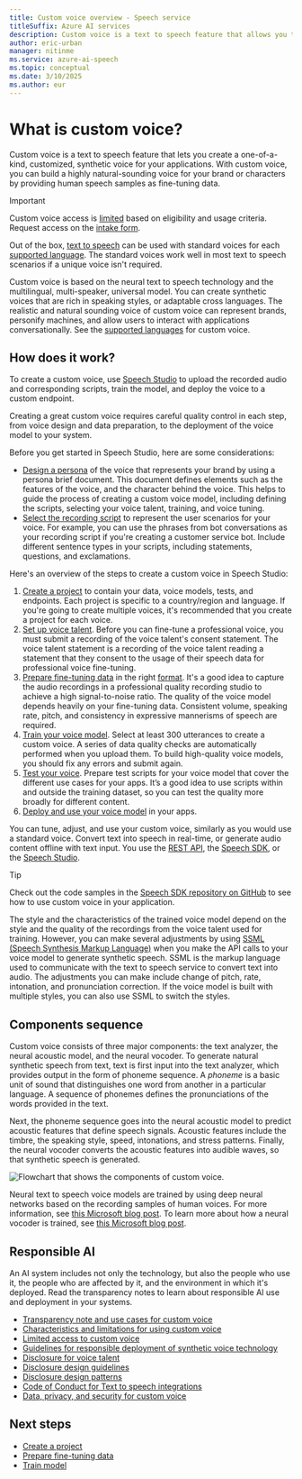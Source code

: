 ```yaml
---
title: Custom voice overview - Speech service
titleSuffix: Azure AI services
description: Custom voice is a text to speech feature that allows you to create a one-of-a-kind, customized, synthetic voice for your applications. You provide your own audio data as a sample.
author: eric-urban
manager: nitinme
ms.service: azure-ai-speech
ms.topic: conceptual
ms.date: 3/10/2025
ms.author: eur
---
```


# What is custom voice?

Custom voice is a text to speech feature that lets you create a one-of-a-kind, customized, synthetic voice for your applications. With custom voice, you can build a highly natural-sounding voice for your brand or characters by providing human speech samples as fine-tuning data.

> [!IMPORTANT]
> Custom voice access is [limited](/azure/ai-foundry/responsible-ai/speech-service/custom-neural-voice/limited-access-custom-neural-voice) based on eligibility and usage criteria. Request access on the [intake form](https://aka.ms/customneural).

Out of the box, [text to speech](text-to-speech.md) can be used with standard voices for each [supported language](language-support.md?tabs=tts). The standard voices work well in most text to speech scenarios if a unique voice isn't required.

Custom voice is based on the neural text to speech technology and the multilingual, multi-speaker, universal model. You can create synthetic voices that are rich in speaking styles, or adaptable cross languages. The realistic and natural sounding voice of custom voice can represent brands, personify machines, and allow users to interact with applications conversationally. See the [supported languages](language-support.md?tabs=tts) for custom voice.

## How does it work?

To create a custom voice, use [Speech Studio](https://aka.ms/speechstudio/customvoice) to upload the recorded audio and corresponding scripts, train the model, and deploy the voice to a custom endpoint. 

Creating a great custom voice requires careful quality control in each step, from voice design and data preparation, to the deployment of the voice model to your system. 

Before you get started in Speech Studio, here are some considerations:

- [Design a persona](record-custom-voice-samples.md#choose-your-voice-talent) of the voice that represents your brand by using a persona brief document. This document defines elements such as the features of the voice, and the character behind the voice. This helps to guide the process of creating a custom voice model, including defining the scripts, selecting your voice talent, training, and voice tuning.
- [Select the recording script](record-custom-voice-samples.md#script-selection-criteria) to represent the user scenarios for your voice. For example, you can use the phrases from bot conversations as your recording script if you're creating a customer service bot. Include different sentence types in your scripts, including statements, questions, and exclamations.

Here's an overview of the steps to create a custom voice in Speech Studio:

1. [Create a project](professional-voice-create-project.md) to contain your data, voice models, tests, and endpoints. Each project is specific to a country/region and language. If you're going to create multiple voices, it's recommended that you create a project for each voice.
1. [Set up voice talent](professional-voice-create-project.md). Before you can fine-tune a professional voice, you must submit a recording of the voice talent's consent statement. The voice talent statement is a recording of the voice talent reading a statement that they consent to the usage of their speech data for professional voice fine-tuning.
1. [Prepare fine-tuning data](professional-voice-create-training-set.md) in the right [format](how-to-custom-voice-training-data.md). It's a good idea to capture the audio recordings in a professional quality recording studio to achieve a high signal-to-noise ratio. The quality of the voice model depends heavily on your fine-tuning data. Consistent volume, speaking rate, pitch, and consistency in expressive mannerisms of speech are required.
1. [Train your voice model](professional-voice-train-voice.md). Select at least 300 utterances to create a custom voice. A series of data quality checks are automatically performed when you upload them. To build high-quality voice models, you should fix any errors and submit again.
1. [Test your voice](professional-voice-train-voice.md#test-your-voice-model). Prepare test scripts for your voice model that cover the different use cases for your apps. It’s a good idea to use scripts within and outside the training dataset, so you can test the quality more broadly for different content.
1. [Deploy and use your voice model](professional-voice-deploy-endpoint.md) in your apps.

You can tune, adjust, and use your custom voice, similarly as you would use a standard voice. Convert text into speech in real-time, or generate audio content offline with text input. You use the [REST API](./rest-text-to-speech.md), the [Speech SDK](./get-started-text-to-speech.md), or the [Speech Studio](https://speech.microsoft.com/audiocontentcreation).

> [!TIP]
> Check out the code samples in the [Speech SDK repository on GitHub](https://github.com/Azure-Samples/cognitive-services-speech-sdk/blob/master/samples/custom-voice/README.md) to see how to use custom voice in your application.

The style and the characteristics of the trained voice model depend on the style and the quality of the recordings from the voice talent used for training. However, you can make several adjustments by using [SSML (Speech Synthesis Markup Language)](./speech-synthesis-markup.md?tabs=csharp) when you make the API calls to your voice model to generate synthetic speech. SSML is the markup language used to communicate with the text to speech service to convert text into audio. The adjustments you can make include change of pitch, rate, intonation, and pronunciation correction. If the voice model is built with multiple styles, you can also use SSML to switch the styles.

## Components sequence

Custom voice consists of three major components: the text analyzer, the neural acoustic
model, and the neural vocoder. To generate natural synthetic speech from text, text is first input into the text analyzer, which provides output in the form of phoneme sequence. A *phoneme* is a basic unit of sound that distinguishes one word from another in a particular language. A sequence of phonemes defines the pronunciations of the words provided in the text.

Next, the phoneme sequence goes into the neural acoustic model to predict acoustic features that define speech signals. Acoustic features include the timbre, the speaking style, speed, intonations, and stress patterns. Finally, the neural vocoder converts the acoustic features into audible waves, so that synthetic speech is generated.

![Flowchart that shows the components of custom voice.](./media/custom-voice/cnv-intro.png)

Neural text to speech voice models are trained by using deep neural networks based on
the recording samples of human voices. For more information, see [this Microsoft blog post](https://techcommunity.microsoft.com/t5/azure-ai/neural-text-to-speech-extends-support-to-15-more-languages-with/ba-p/1505911). To learn more about how a neural vocoder is trained, see [this Microsoft blog post](https://techcommunity.microsoft.com/t5/azure-ai/azure-neural-tts-upgraded-with-hifinet-achieving-higher-audio/ba-p/1847860).

## Responsible AI 

An AI system includes not only the technology, but also the people who use it, the people who are affected by it, and the environment in which it's deployed. Read the transparency notes to learn about responsible AI use and deployment in your systems. 

* [Transparency note and use cases for custom voice](/azure/ai-foundry/responsible-ai/speech-service/custom-neural-voice/transparency-note-custom-neural-voice)  
* [Characteristics and limitations for using custom voice](/azure/ai-foundry/responsible-ai/speech-service/custom-neural-voice/characteristics-and-limitations-custom-neural-voice)   
* [Limited access to custom voice](/azure/ai-foundry/responsible-ai/speech-service/custom-neural-voice/limited-access-custom-neural-voice) 
* [Guidelines for responsible deployment of synthetic voice technology](/azure/ai-foundry/responsible-ai/speech-service/custom-neural-voice/concepts-guidelines-responsible-deployment-synthetic)   
* [Disclosure for voice talent](/azure/ai-foundry/responsible-ai/speech-service/disclosure-voice-talent)   
* [Disclosure design guidelines](/azure/ai-foundry/responsible-ai/speech-service/custom-neural-voice/concepts-disclosure-guidelines)   
* [Disclosure design patterns](/azure/ai-foundry/responsible-ai/speech-service/custom-neural-voice/concepts-disclosure-patterns)   
* [Code of Conduct for Text to speech integrations](/azure/ai-foundry/responsible-ai/speech-service/tts-code-of-conduct)   
* [Data, privacy, and security for custom voice](/azure/ai-foundry/responsible-ai/speech-service/custom-neural-voice/data-privacy-security-custom-neural-voice)

## Next steps

* [Create a project](professional-voice-create-project.md) 
* [Prepare fine-tuning data](professional-voice-create-training-set.md)
* [Train model](professional-voice-train-voice.md)
